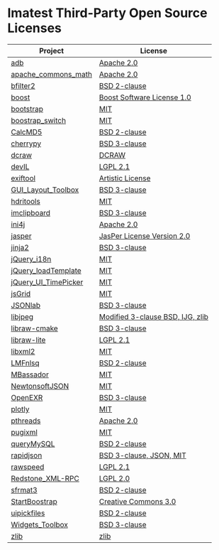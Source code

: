 # Imatest Third-Party Open Source Licenses


| Project           | License                |
|-------------------|------------------------|
|[adb](https://developer.android.com/studio/command-line/adb) |[Apache 2.0](adb_LICENSE.txt) |
|[apache_commons_math](https://commons.apache.org/proper/commons-math/)|[Apache 2.0](apache_commons_math_LICENSE.txt) |
|[bfilter2](https://www.mathworks.com/matlabcentral/fileexchange/12191-bilateral-filtering) | [BSD 2-clause](bfilter2_LICENSE.txt) |
|[boost](https://www.boost.org/) | [Boost Software License 1.0](Boost_LICENSE.txt) |
|[bootstrap](https://getbootstrap.com/) | [MIT](Bootstrap_LICENSE.txt) |
|[boostrap_switch](https://github.com/Bttstrp/bootstrap-switch) | [MIT](Bootstrap_Switch_LICENSE.txt) |
|[CalcMD5](https://github.com/mathause/MATLAB/tree/master/CalcMD5) | [BSD 2-clause](CalcMD5_LICENSE.txt) |
|[cherrypy](https://github.com/cherrypy/cherrypy) |[BSD 3-clause](cherrypy_LICENSE.md)  |
|[dcraw](https://www.dechifro.org/dcraw/) | [DCRAW](dcraw_LICENSE.txt) |
|[devIL](http://openil.sourceforge.net/) | [LGPL 2.1](DevIL_LICENSE.txt)|
|[exiftool](https://exiftool.org/) | [Artistic License](exiftool_LICENSE.txt) |
|[GUI_Layout_Toolbox](https://www.mathworks.com/matlabcentral/fileexchange/47982-gui-layout-toolbox) |[BSD 3-clause](GUI_Layout_Toolbox_LICENSE.txt) |
|[hdritools](https://github.com/edgarv/hdritools) |[MIT](hdritools_LICENSE.txt) |
|[imclipboard](https://www.mathworks.com/matlabcentral/fileexchange/28708-imclipboard) |[BSD 3-clause](imclipboard_LICENSE.txt) |
|[ini4j](http://ini4j.sourceforge.net/) |[Apache 2.0](ini4j_LICENSE.txt) |
|[jasper](https://www.ece.uvic.ca/~frodo/jasper/) |[JasPer License Version 2.0](jasper_LICENSE.txt) |
|[jinja2](https://jinja.palletsprojects.com/) |[BSD 3-clause](jinja2_LICENSE.txt) |
|[jQuery_i18n](https://github.com/wikimedia/jquery.i18n) |[MIT](jQuery_i18n_MIT-LICENSE.txt) |
|[jQuery_loadTemplate](https://www.npmjs.com/package/jquery.loadtemplate) |[MIT](jquery_loadTemplate_LICENSE.txt) |
|[jQuery_UI_TimePicker](https://timepicker.co/) | [MIT](jQuery_UI_Timepicker_MIT-LICENSE.txt)|
|[jsGrid](http://js-grid.com/) |[MIT](jsGrid_LICENSE.txt) |
|[JSONlab](https://www.mathworks.com/matlabcentral/fileexchange/33381-jsonlab-a-toolbox-to-encode-decode-json-files) | [BSD 3-clause](JSONlab_LICENSE.txt)|
|[libjpeg](http://libjpeg.sourceforge.net/) |[Modified 3-clause BSD, IJG, zlib](libjpeg-turbo_LICENSE.txt)|
|[libraw-cmake](https://github.com/LibRaw/LibRaw-cmake) |[BSD 3-clause](libraw-cmake_LICENSE.txt) |
|[libraw-lite](https://www.libraw.org/libraw-lite) |[LGPL 2.1](libraw_LGPL_LICENSE.txt) |
|[libxml2](http://xmlsoft.org/) |[MIT](libxml2_LICENSE.txt) |
|[LMFnlsq](https://www.mathworks.com/matlabcentral/fileexchange/17534-lmfnlsq-solution-of-nonlinear-least-squares) |[BSD 2-clause](LMFnlsq_LICENSE.txt) |
|[MBassador](https://github.com/bennidi/mbassador) |[MIT](MBassador_LICENSE.txt) |
|[NewtonsoftJSON](https://www.newtonsoft.com/json) |[MIT](NewtonsoftJSON_LICENSE.md) |
|[OpenEXR](https://www.openexr.com/) |[BSD 3-clause](OpenEXR_LICENSE.txt) |
|[plotly](https://plotly.com/) |[MIT](plotly_js_LICENSE.txt) |
|[pthreads](https://en.wikipedia.org/wiki/Pthreads) |[Apache 2.0](pthreads-win32_LICENSE.txt) |
|[pugixml](https://pugixml.org/) |[MIT](pugixml_LICENSE.txt) |
|[queryMySQL](https://www.mathworks.com/matlabcentral/fileexchange/28237-querymysql) |[BSD 2-clause](queryMySQL_license.txt) |
|[rapidjson](https://rapidjson.org/) |[BSD 3-clause, JSON, MIT](rapidjson_license.txt) |
|[rawspeed](https://github.com/darktable-org/rawspeed) |[LGPL 2.1](rawspeed_LICENSE.txt) |
|[Redstone_XML-RPC](http://xmlrpc.sourceforge.net/) |[LGPL 2.0](Redstone_XML-RPC_LICENSE.txt) |
|[sfrmat3](http://losburns.com/imaging/software/SFRedge/sfrmat3_post/index.html) |[BSD 2-clause](sfrmat3_LICENSE.txt) |
|[StartBoostrap](https://startbootstrap.com/) |[Creative Commons 3.0](StartBootstrap_LICENSE.txt) |
|[uipickfiles](https://www.mathworks.com/matlabcentral/fileexchange/10867-uipickfiles-uigetfile-on-steroids) |[BSD 2-clause](uipickfiles_LICENSE.txt) |
|[Widgets_Toolbox](https://www.mathworks.com/matlabcentral/fileexchange/66235-widgets-toolbox-compatibility-support) | [BSD 3-clause](Widgets_Toolbox_license.txt) |
|[zlib](https://zlib.net/) |[zlib](zlib_LICENSE.txt) |
